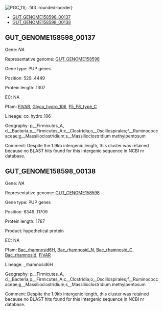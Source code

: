 ![PGC_11](../static/images/Clusters_figure/PGC_11.jpg){: .fit3 .rounded-border}

<ul id="myTab" class="nav nav-tabs">
  <li class="active">
        <a href="#tab1" data-toggle="tab">GUT_GENOME158598_00137</a>
  </li>
<li><a href="#tab2" data-toggle="tab">GUT_GENOME158598_00138</a></li>
</ul>

<div id="myTabContent" class="tab-content">
  <div class="tab-pane fade in active" id="tab1">

<h2 id="GUT_GENOME158598_00137">GUT_GENOME158598_00137</h2>
<p>Gene: <em>NA</em>
<p>Representative genome: <a href="North America">GUT_GENOME158598</a></p>
<p>Gene type: PUP genes</p>
<p>Position: 529..4449</p>
<p>Protein length: 1307</p>
<p>EC: NA</p>
<p>Pfam: <a href="http://pfam.xfam.org/family/FIVAR">FIVAR</a>, <a href="http://pfam.xfam.org/family/Glyco_hydro_106">Glyco_hydro_106</a>, <a href="http://pfam.xfam.org/family/F5_F8_type_C">F5_F8_type_C</a></p>
<p>Lineage: co_hydro_106</p>
<p>Geography: p__Firmicutes_A, d__Bacteria;p__Firmicutes_A;c__Clostridia;o__Oscillospirales;f__Ruminococcaceae;g__Massilioclostridium;s__Massilioclostridium methylpentosum</p>
<p>Comment: Despite the 1.9kb intergenic length, this cluster was retained because no BLAST hits found for this intergenic sequence in NCBI nr database.</p>
  </div>

  <div class="tab-pane fade" id="tab2">

<h2 id="GUT_GENOME158598_00138">GUT_GENOME158598_00138</h2>
<p>Gene: <em>NA</em></p>
<p>Representative genome: <a href="North America">GUT_GENOME158598</a></p>
<p>Gene type: PUP genes</p>
<p>Position: 6349..11709</p>
<p>Protein length: 1787</p>
<p>Product: hypothetical protein</p>
<p>EC: NA</p>
<p>Pfam: <a href="http://pfam.xfam.org/family/Bac_rhamnosid6H">Bac_rhamnosid6H</a>, <a href="http://pfam.xfam.org/family/Bac_rhamnosid_N">Bac_rhamnosid_N</a>, <a href="http://pfam.xfam.org/family/Bac_rhamnosid_C">Bac_rhamnosid_C</a>, <a href="http://pfam.xfam.org/family/Bac_rhamnosid">Bac_rhamnosid</a>, <a href="http://pfam.xfam.org/family/FIVAR">FIVAR</a></p>
<p>Lineage: _rhamnosid6H</p>
<p>Geography: p__Firmicutes_A, d__Bacteria;p__Firmicutes_A;c__Clostridia;o__Oscillospirales;f__Ruminococcaceae;g__Massilioclostridium;s__Massilioclostridium methylpentosum</p>
<p>Comment: Despite the 1.9kb intergenic length, this cluster was retained because no BLAST hits found for this intergenic sequence in NCBI nr database.</p>

  </div>
</div>
